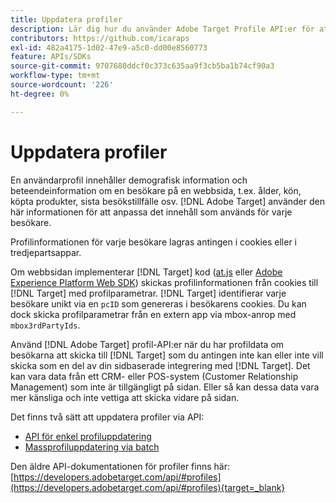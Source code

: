 ```yaml
---
title: Uppdatera profiler
description: Lär dig hur du använder Adobe Target Profile API:er för att skicka besöksdata till [!DNL Target].
contributors: https://github.com/icaraps
exl-id: 482a4175-1d02-47e9-a5c0-dd00e8560773
feature: APIs/SDKs
source-git-commit: 9707680ddcf0c373c635aa9f3cb5ba1b74cf90a3
workflow-type: tm+mt
source-wordcount: '226'
ht-degree: 0%

---
```


# Uppdatera profiler

En användarprofil innehåller demografisk information och beteendeinformation om en besökare på en webbsida, t.ex. ålder, kön, köpta produkter, sista besökstillfälle osv. [!DNL Adobe Target] använder den här informationen för att anpassa det innehåll som används för varje besökare.

Profilinformationen för varje besökare lagras antingen i cookies eller i tredjepartsappar.

Om webbsidan implementerar [!DNL Target] kod ([at.js](/help/dev/implement/client-side/atjs/how-atjs-works/overview.md) eller [Adobe Experience Platform Web SDK](/help/dev/implement/client-side/aep-web-sdk.md)) skickas profilinformationen från cookies till [!DNL Target] med profilparametrar. [!DNL Target] identifierar varje besökare unikt via en `pcID` som genereras i besökarens cookies. Du kan dock skicka profilparametrar från en extern app via mbox-anrop med `mbox3rdPartyIds`.

Använd [!DNL Adobe Target] profil-API:er när du har profildata om besökarna att skicka till [!DNL Target] som du antingen inte kan eller inte vill skicka som en del av din sidbaserade integrering med [!DNL Target]. Det kan vara data från ett CRM- eller POS-system (Customer Relationship Management) som inte är tillgängligt på sidan. Eller så kan dessa data vara mer känsliga och inte vettiga att skicka vidare på sidan.

Det finns två sätt att uppdatera profiler via API:

* [API för enkel profiluppdatering](/help/dev/administer/profile-api/profile-single-api.md)
* [Massprofiluppdatering via batch](/help/dev/administer/profile-api/profile-bulk-api.md)

Den äldre API-dokumentationen för profiler finns här: [https://developers.adobetarget.com/api/#profiles](https://developers.adobetarget.com/api/#profiles){target=_blank}
